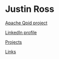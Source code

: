 # Justin Ross

[Apache Qpid project](https://qpid.apache.org/)

[LinkedIn profile](https://www.linkedin.com/in/ssorj)

[Projects]({{site_url}}/projects/index.html)

[Links]({{site_url}}/links.html)
